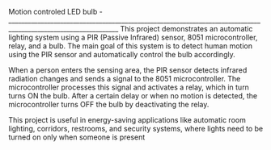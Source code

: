 Motion controled LED bulb
-________________________________________________________________________________________________________________
This project demonstrates an automatic lighting system using a PIR (Passive Infrared) sensor, 8051 microcontroller, relay, and a bulb. The main goal of this system is to detect human motion using the PIR sensor and automatically control the bulb accordingly.

When a person enters the sensing area, the PIR sensor detects infrared radiation changes and sends a signal to the 8051 microcontroller. The microcontroller processes this signal and activates a relay, which in turn turns ON the bulb. After a certain delay or when no motion is detected, the microcontroller turns OFF the bulb by deactivating the relay.

This project is useful in energy-saving applications like automatic room lighting, corridors, restrooms, and security systems, where lights need to be turned on only when someone is present
